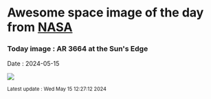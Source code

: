 
# Awesome space image of the day from [NASA](https://api.nasa.gov/)

### Today image : AR 3664 at the Sun's Edge
Date : 2024-05-15

![](https://apod.nasa.gov/apod/image/2405/AR3664Prom_Voltmer_960.jpg)

<small>Latest update : Wed May 15 12:27:12 2024</small>
        